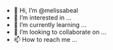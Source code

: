 - 👋 Hi, I’m @melissabeal
- 👀 I’m interested in ...
- 🌱 I’m currently learning ...
- 💞️ I’m looking to collaborate on ...
- 📫 How to reach me ...

<!---
melissabeal/melissabeal is a ✨ special ✨ repository because its `README.md` (this file) appears on your GitHub profile.
You can click the Preview link to take a look at your changes.
--->
